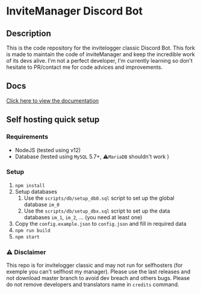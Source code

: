 # InviteManager Discord Bot

## Description

This is the code repository for the invitelogger classic Discord Bot.
This fork is made to maintain the code of inviteManager and keep the incredible work of its devs alive. I'm not a perfect developer, I'm currently learning so don't hesitate to PR/contact me for code advices and improvements.

## Docs

[Click here to view the documentation](https://classic.invitelogger.me)

## Self hosting quick setup

### Requirements

- NodeJS (tested using v12)
- Database (tested using `MySQL` 5.7+, ⚠`MariaDB` shouldn't work )

### Setup

1. `npm install`
1. Setup databases
   1. Use the `scripts/db/setup_db0.sql` script to set up the global database `im_0`
   1. Use the `scripts/db/setup_dbx.sql` script to set up the data databases `im_1`, `im_2`, ... (you need at least one)
1. Copy the `config.example.json` to `config.json` and fill in required data
1. `npm run build`
1. `npm start`

### ⚠ Disclaimer

This repo is for invitelogger classic and may not run for selfhosters (for exemple you can't selfhost my manager).
Please use the last releases and not download master branch to avoid dev breach and others bugs.
Please do not remove developers and translators name in `credits` command.
